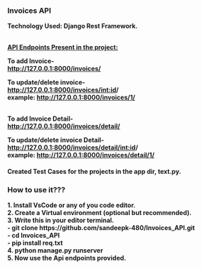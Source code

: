 <h3>Invoices API</h3>

<b>Technology Used: Django Rest Framework.<b><br><br>

<b><u>API Endpoints Present in the project: </u></b>

To add Invoice- <br>
http://127.0.0.1:8000/invoices/

To update/delete invoice- <br>
http://127.0.0.1:8000/invoices/<int:id>/ <br>
example: http://127.0.0.1:8000/invoices/1/ <br><br>

To add Invoice Detail-<br>
http://127.0.0.1:8000/invoices/detail/ <br>

To update/delete invoice Detail-<br>
http://127.0.0.1:8000/invoices/detail/<int:id>/ <br>
example: http://127.0.0.1:8000/invoices/detail/1/ <br>


<h4>Created Test Cases for the projects in the app dir, text.py.<h4>


<h3>How to use it???</h3>
1. Install VsCode or any of you code editor. <br>
2. Create a Virtual environment (optional but recommended). <br>
3. Write this in your editor terminal. <br>
 - git clone https://github.com/sandeepk-480/Invoices_API.git <br>
 - cd Invoices_API <br>
 - pip install req.txt <br>
4. python manage.py runserver <br>
5. Now use the Api endpoints provided. <br>
